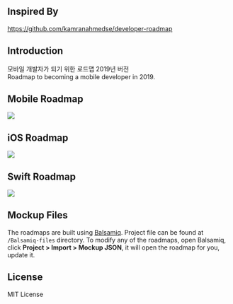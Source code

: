 ## Inspired By
https://github.com/kamranahmedse/developer-roadmap

## Introduction
모바일 개발자가 되기 위한 로드맵 2019년 버전<br>
Roadmap to becoming a mobile developer in 2019.

## Mobile Roadmap
![](https://raw.githubusercontent.com/godrm/mobile-developer-roadmap/master/Images/intro_roadmap_v1.0.png)

## iOS Roadmap
![](https://raw.githubusercontent.com/godrm/mobile-developer-roadmap/master/Images/iOS_roadmap_v1.0.png)

## Swift Roadmap
![](https://raw.githubusercontent.com/godrm/mobile-developer-roadmap/master/Images/Swift_programming_roadmap_v0.9.png)

## Mockup Files
The roadmaps are built using [Balsamiq](https://balsamiq.com/products/mockups/). Project file can be found at `/Balsamiq-files` directory. To modify any of the roadmaps, open Balsamiq, click **Project > Import > Mockup JSON**, it will open the roadmap for you, update it.

## License
MIT License

